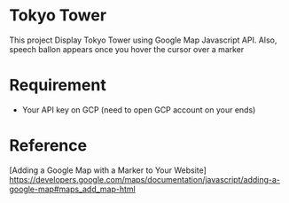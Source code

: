 # Tokyo Tower 

This project Display Tokyo Tower using Google Map Javascript API. Also, speech ballon appears once you hover the cursor over a marker


# Requirement

* Your API key on GCP (need to open GCP account on your ends)


# Reference
[Adding a Google Map with a Marker to Your Website]
https://developers.google.com/maps/documentation/javascript/adding-a-google-map#maps_add_map-html